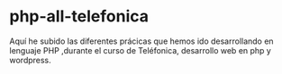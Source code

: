 # php-all-telefonica
Aquí he subido las diferentes prácicas que hemos ido desarrollando en lenguaje PHP ,durante el curso de Teléfonica, desarrollo web en php y wordpress.
